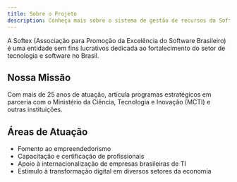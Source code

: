 ```yaml
---
title: Sobre o Projeto
description: Conheça mais sobre o sistema de gestão de recursos da Softex
---
```



A Softex (Associação para Promoção da Excelência do Software Brasileiro) é uma entidade sem fins lucrativos dedicada ao fortalecimento do setor de tecnologia e software no Brasil.

## Nossa Missão

Com mais de 25 anos de atuação, articula programas estratégicos em parceria com o Ministério da Ciência, Tecnologia e Inovação (MCTI) e outras instituições.

## Áreas de Atuação

- Fomento ao empreendedorismo
- Capacitação e certificação de profissionais
- Apoio à internacionalização de empresas brasileiras de TI
- Estímulo à transformação digital em diversos setores da economia
